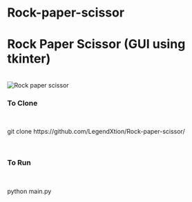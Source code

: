 # Rock-paper-scissor
<h1>Rock Paper Scissor (GUI using tkinter)</h1>
<br />
<img src='https://i.ibb.co/7X9SDRD/RPS.png' alt='Rock paper scissor'>
<br />
<h3>To Clone</h3>
<br />
<p>git clone https://github.com/LegendXtion/Rock-paper-scissor/</p>

<br />
<h3>To Run</h3>
<br />
<p>python main.py</p>
